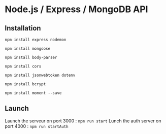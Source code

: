 # Node.js / Express / MongoDB API

## Installation 

`npm install express nodemon`

`npm install mongoose`

`npm install body-parser`

`npm install cors`

`npm install jsonwebtoken dotenv`

`npm install bcrypt`

`npm install moment --save`

## Launch

Launch the serveur on port 3000 : `npm run start`
Lunch the auth server on port 4000 : `npm run startAuth` 